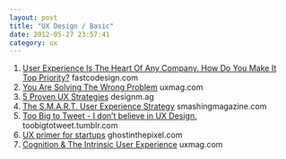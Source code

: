 ```yaml
---
layout: post
title: "UX Design / Basic"
date: 2012-05-27 23:57:41
category: ux
---
```


1. [User Experience Is The Heart Of Any Company. How Do You Make It Top Priority?](http://www.fastcodesign.com/1669503/user-experience-is-the-heart-of-any-company-how-do-you-make-it-top-priority)
<span>fastcodesign.com</span>
2. [You Are Solving The Wrong Problem](http://uxmag.com/articles/you-are-solving-the-wrong-problem)
<span>uxmag.com</span>
3. [5 Proven UX Strategies](http://designm.ag/resources/5-proven-ux-strategies/)
<span>designm.ag</span>
4. [The S.M.A.R.T. User Experience Strategy](http://uxdesign.smashingmagazine.com/2011/09/13/the-s-m-a-r-t-user-experience-strategy/)
<span>smashingmagazine.com</span>
5. [Too Big to Tweet - I don’t believe in UX Design.](http://toobigtotweet.tumblr.com/post/18023531982/i-dont-believe-in-ux-design)
<span>toobigtotweet.tumblr.com</span>
6. [UX primer for startups](http://www.ghostinthepixel.com/?p=714)
<span>ghostinthepixel.com</span>
7. [Cognition & The Intrinsic User Experience](http://uxmag.com/articles/cognition-the-intrinsic-user-experience)
<span>uxmag.com</span>

